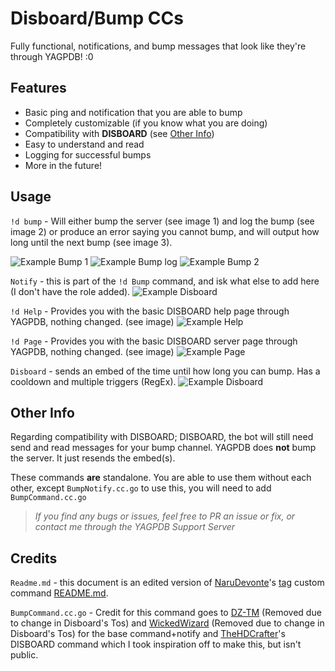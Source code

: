 # Disboard/Bump CCs
Fully functional, notifications, and bump messages that look like they're through YAGPDB! :0

## Features
- Basic ping and notification that you are able to bump 
- Completely customizable (if you know what you are doing)
- Compatibility with **DISBOARD** (see [Other Info](#Other-Info))
- Easy to understand and read
- Logging for successful bumps
- More in the future!

## Usage

`!d bump` - Will either bump the server (see image 1) and log the bump (see image 2) or produce an error saying you cannot bump, and will output how long until the next bump (see image 3).

![Example Bump 1](https://cdn.discordapp.com/attachments/784132357002625047/795167404535185408/unknown.png)
![Example Bump log](https://cdn.discordapp.com/attachments/795568796509011979/795679057445388288/unknown.png)
![Example Bump 2](https://cdn.discordapp.com/attachments/784132357002625047/795171341384810516/unknown.png)

`Notify` - this is part of the `!d Bump` command, and isk what else to add here (I don't have the role added).
![Example Disboard](https://cdn.discordapp.com/attachments/784132357002625047/795179477574877194/unknown.png)

`!d Help` - Provides you with the basic DISBOARD help page through YAGPDB, nothing changed. (see image)
![Example Help](https://cdn.discordapp.com/attachments/784132357002625047/795175235329589278/unknown.png)

`!d Page` - Provides you with the basic DISBOARD server page through YAGPDB, nothing changed. (see image)
![Example Page](https://cdn.discordapp.com/attachments/784132357002625047/795176033036271636/unknown.png)

`Disboard` - sends an embed of the time until how long you can bump. Has a cooldown and multiple triggers (RegEx).
![Example Disboard](https://cdn.discordapp.com/attachments/784132357002625047/795176964042129438/unknown.png)

## Other Info
Regarding compatibility with DISBOARD; DISBOARD, the bot will still need send and read messages for your bump channel. YAGPDB does **not** bump the server. It just resends the embed(s).

These commands **are** standalone. You are able to use them without each other, except `BumpNotify.cc.go` to use this, you will need to add `BumpCommand.cc.go`

> *If you find any bugs or issues, feel free to PR an issue or fix, or contact me through the YAGPDB Support Server*


## Credits

`Readme.md` - this document is an edited version of [NaruDevonte](https://github.com/NaruDevnote)'s [tag](https://github.com/NaruDevnote/yagpdb-ccs/tree/master/tags) custom command [README.md](https://github.com/NaruDevnote/yagpdb-ccs/blob/master/tags/README.md).

`BumpCommand.cc.go` - Credit for this command goes to [DZ-TM](https://github.com/DZ-TM) (Removed due to change in Disboard's Tos) and [WickedWizard](https://github.com/WickedWizard3588) (Removed due to change in Disboard's Tos) for the base command+notify and [TheHDCrafter](https://github.com/TheHDCrafter/yagpdb-cc)'s DISBOARD command which I took inspiration off to make this, but isn't public.
